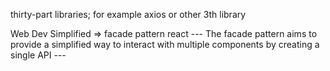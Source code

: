 thirty-part libraries;
for example axios or other 3th library

Web Dev Simplified => facade pattern react
--- The facade pattern aims to provide a simplified way to interact with multiple components by creating a single API ---
